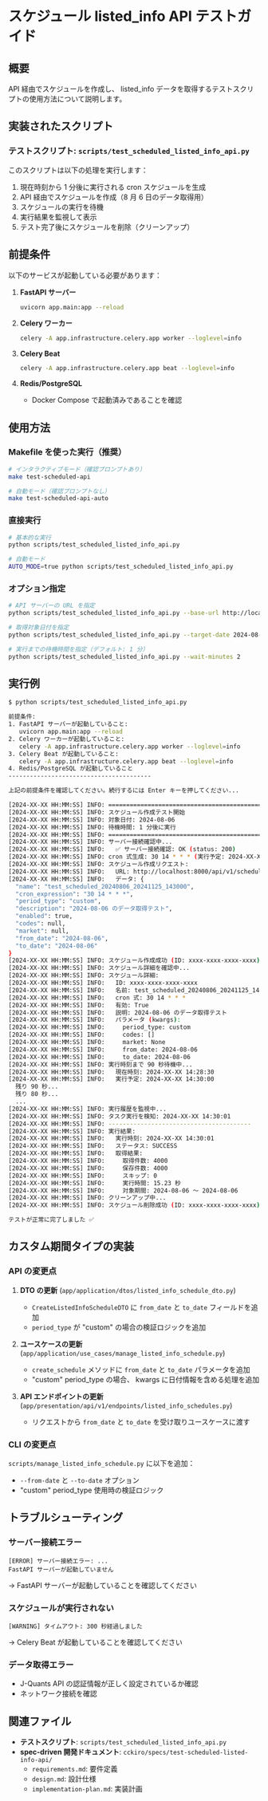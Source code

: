 # スケジュール listed_info API テストガイド

## 概要

API 経由でスケジュールを作成し、 listed_info データを取得するテストスクリプトの使用方法について説明します。

## 実装されたスクリプト

### テストスクリプト: `scripts/test_scheduled_listed_info_api.py`

このスクリプトは以下の処理を実行します：

1. 現在時刻から 1 分後に実行される cron スケジュールを生成
2. API 経由でスケジュールを作成（8 月 6 日のデータ取得用）
3. スケジュールの実行を待機
4. 実行結果を監視して表示
5. テスト完了後にスケジュールを削除（クリーンアップ）

## 前提条件

以下のサービスが起動している必要があります：

1. **FastAPI サーバー**
   ```bash
   uvicorn app.main:app --reload
   ```

2. **Celery ワーカー**
   ```bash
   celery -A app.infrastructure.celery.app worker --loglevel=info
   ```

3. **Celery Beat**
   ```bash
   celery -A app.infrastructure.celery.app beat --loglevel=info
   ```

4. **Redis/PostgreSQL**
   - Docker Compose で起動済みであることを確認

## 使用方法

### Makefile を使った実行（推奨）

```bash
# インタラクティブモード（確認プロンプトあり）
make test-scheduled-api

# 自動モード（確認プロンプトなし）
make test-scheduled-api-auto
```

### 直接実行

```bash
# 基本的な実行
python scripts/test_scheduled_listed_info_api.py

# 自動モード
AUTO_MODE=true python scripts/test_scheduled_listed_info_api.py
```

### オプション指定

```bash
# API サーバーの URL を指定
python scripts/test_scheduled_listed_info_api.py --base-url http://localhost:8000

# 取得対象日付を指定
python scripts/test_scheduled_listed_info_api.py --target-date 2024-08-06

# 実行までの待機時間を指定（デフォルト: 1 分）
python scripts/test_scheduled_listed_info_api.py --wait-minutes 2
```

## 実行例

```bash
$ python scripts/test_scheduled_listed_info_api.py

前提条件:
1. FastAPI サーバーが起動していること:
   uvicorn app.main:app --reload
2. Celery ワーカーが起動していること:
   celery -A app.infrastructure.celery.app worker --loglevel=info
3. Celery Beat が起動していること:
   celery -A app.infrastructure.celery.app beat --loglevel=info
4. Redis/PostgreSQL が起動していること
----------------------------------------

上記の前提条件を確認してください。続行するには Enter キーを押してください...

[2024-XX-XX HH:MM:SS] INFO: ================================================================================
[2024-XX-XX HH:MM:SS] INFO: スケジュール作成テスト開始
[2024-XX-XX HH:MM:SS] INFO: 対象日付: 2024-08-06
[2024-XX-XX HH:MM:SS] INFO: 待機時間: 1 分後に実行
[2024-XX-XX HH:MM:SS] INFO: ================================================================================
[2024-XX-XX HH:MM:SS] INFO: サーバー接続確認中...
[2024-XX-XX HH:MM:SS] INFO:   ✅ サーバー接続確認: OK (status: 200)
[2024-XX-XX HH:MM:SS] INFO: cron 式生成: 30 14 * * * (実行予定: 2024-XX-XX 14:30)
[2024-XX-XX HH:MM:SS] INFO: スケジュール作成リクエスト:
[2024-XX-XX HH:MM:SS] INFO:   URL: http://localhost:8000/api/v1/schedules/listed-info
[2024-XX-XX HH:MM:SS] INFO:   データ: {
  "name": "test_scheduled_20240806_20241125_143000",
  "cron_expression": "30 14 * * *",
  "period_type": "custom",
  "description": "2024-08-06 のデータ取得テスト",
  "enabled": true,
  "codes": null,
  "market": null,
  "from_date": "2024-08-06",
  "to_date": "2024-08-06"
}
[2024-XX-XX HH:MM:SS] INFO: スケジュール作成成功 (ID: xxxx-xxxx-xxxx-xxxx)
[2024-XX-XX HH:MM:SS] INFO: スケジュール詳細を確認中...
[2024-XX-XX HH:MM:SS] INFO: スケジュール詳細:
[2024-XX-XX HH:MM:SS] INFO:   ID: xxxx-xxxx-xxxx-xxxx
[2024-XX-XX HH:MM:SS] INFO:   名前: test_scheduled_20240806_20241125_143000
[2024-XX-XX HH:MM:SS] INFO:   cron 式: 30 14 * * *
[2024-XX-XX HH:MM:SS] INFO:   有効: True
[2024-XX-XX HH:MM:SS] INFO:   説明: 2024-08-06 のデータ取得テスト
[2024-XX-XX HH:MM:SS] INFO:   パラメータ (kwargs):
[2024-XX-XX HH:MM:SS] INFO:     period_type: custom
[2024-XX-XX HH:MM:SS] INFO:     codes: []
[2024-XX-XX HH:MM:SS] INFO:     market: None
[2024-XX-XX HH:MM:SS] INFO:     from_date: 2024-08-06
[2024-XX-XX HH:MM:SS] INFO:     to_date: 2024-08-06
[2024-XX-XX HH:MM:SS] INFO: 実行時刻まで 90 秒待機中...
[2024-XX-XX HH:MM:SS] INFO:   現在時刻: 2024-XX-XX 14:28:30
[2024-XX-XX HH:MM:SS] INFO:   実行予定: 2024-XX-XX 14:30:00
  残り 90 秒...
  残り 80 秒...
  ...
[2024-XX-XX HH:MM:SS] INFO: 実行履歴を監視中...
[2024-XX-XX HH:MM:SS] INFO: タスク実行を検知: 2024-XX-XX 14:30:01
[2024-XX-XX HH:MM:SS] INFO: ----------------------------------------
[2024-XX-XX HH:MM:SS] INFO: 実行結果:
[2024-XX-XX HH:MM:SS] INFO:   実行時刻: 2024-XX-XX 14:30:01
[2024-XX-XX HH:MM:SS] INFO:   ステータス: SUCCESS
[2024-XX-XX HH:MM:SS] INFO:   取得結果:
[2024-XX-XX HH:MM:SS] INFO:     取得件数: 4000
[2024-XX-XX HH:MM:SS] INFO:     保存件数: 4000
[2024-XX-XX HH:MM:SS] INFO:     スキップ: 0
[2024-XX-XX HH:MM:SS] INFO:     実行時間: 15.23 秒
[2024-XX-XX HH:MM:SS] INFO:     対象期間: 2024-08-06 〜 2024-08-06
[2024-XX-XX HH:MM:SS] INFO: クリーンアップ中...
[2024-XX-XX HH:MM:SS] INFO: スケジュール削除成功 (ID: xxxx-xxxx-xxxx-xxxx)

テストが正常に完了しました ✅
```

## カスタム期間タイプの実装

### API の変更点

1. **DTO の更新** (`app/application/dtos/listed_info_schedule_dto.py`)
   - `CreateListedInfoScheduleDTO` に `from_date` と `to_date` フィールドを追加
   - `period_type` が "custom" の場合の検証ロジックを追加

2. **ユースケースの更新** (`app/application/use_cases/manage_listed_info_schedule.py`)
   - `create_schedule` メソッドに `from_date` と `to_date` パラメータを追加
   - "custom" period_type の場合、 kwargs に日付情報を含める処理を追加

3. **API エンドポイントの更新** (`app/presentation/api/v1/endpoints/listed_info_schedules.py`)
   - リクエストから `from_date` と `to_date` を受け取りユースケースに渡す

### CLI の変更点

`scripts/manage_listed_info_schedule.py` に以下を追加：
- `--from-date` と `--to-date` オプション
- "custom" period_type 使用時の検証ロジック

## トラブルシューティング

### サーバー接続エラー
```
[ERROR] サーバー接続エラー: ...
FastAPI サーバーが起動していません
```
→ FastAPI サーバーが起動していることを確認してください

### スケジュールが実行されない
```
[WARNING] タイムアウト: 300 秒経過しました
```
→ Celery Beat が起動していることを確認してください

### データ取得エラー
- J-Quants API の認証情報が正しく設定されているか確認
- ネットワーク接続を確認

## 関連ファイル

- **テストスクリプト**: `scripts/test_scheduled_listed_info_api.py`
- **spec-driven 開発ドキュメント**: `cckiro/specs/test-scheduled-listed-info-api/`
  - `requirements.md`: 要件定義
  - `design.md`: 設計仕様
  - `implementation-plan.md`: 実装計画